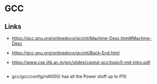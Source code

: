 # GCC

## Links

* https://gcc.gnu.org/onlinedocs/gccint/Machine-Desc.html#Machine-Desc

* https://gcc.gnu.org/onlinedocs/gccint/Back-End.html

* https://www.cse.iitb.ac.in/grc/slides/cgotut-gcc/topic5-md-intro.pdf

##

* gcc/gcc/config/rs6000/ has all the Power stuff up to P10

